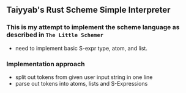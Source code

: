 ## Taiyyab's Rust Scheme Simple Interpreter

### This is my attempt to implement the scheme language as described in `The Little Schemer`

* need to implement basic S-expr type, atom, and list.

### Implementation approach
* split out tokens from given user input string in one line
* parse out tokens into atoms, lists and S-Expressions